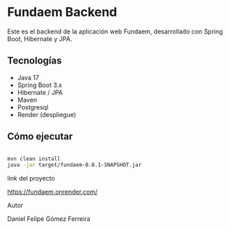# Fundaem Backend

Este es el backend de la aplicación web Fundaem, desarrollado con Spring Boot, Hibernate y JPA.

## Tecnologías

- Java 17
- Spring Boot 3.x
- Hibernate / JPA
- Maven
- Postgresql
- Render (despliegue)

## Cómo ejecutar

```bash

mvn clean install
java -jar target/fundaem-0.0.1-SNAPSHOT.jar
```

link del proyecto

https://fundaem.onrender.com/

Autor

Daniel Felipe Gómez Ferreira





